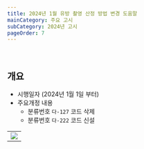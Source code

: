 ```yaml
---
title: 2024년 1월 유방 촬영 산정 방법 변경 도움말
mainCategory: 주요 고시
subCategory: 2024년 고시
pageOrder: 7
---
```


<br>

## 개요

- 시행일자 (2024년 1월 1일 부터)
- 주요개정 내용
    - 분류번호 `다-127` 코드 삭제  
    - 분류번호 `다-222` 코드 신설
<table class="imgBox">
    <td class="imgBox">
        <a href="/images/{{page.url}}_1.png" target="_blank">
            <img class="minCenter" src="/images/{{page.url}}_1.png">
        </a>
    </td>
</table>


